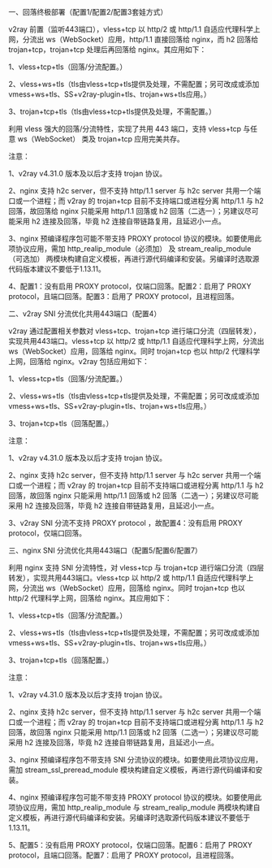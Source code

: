 一、回落终极部署（配置1/配置2/配置3套娃方式）

v2ray 前置（监听443端口），vless+tcp 以 http/2 或 http/1.1 自适应代理科学上网，分流出 ws（WebSocket）应用，http/1.1 直接回落给 nginx，而 h2 回落给 trojan+tcp，trojan+tcp 处理后再回落给 nginx。其应用如下：

1、vless+tcp+tls（回落/分流配置。）

2、vless+ws+tls（tls由vless+tcp+tls提供及处理，不需配置；另可改成或添加vmess+ws+tls、SS+v2ray-plugin+tls、trojan+ws+tls应用。）

3、trojan+tcp+tls（tls由vless+tcp+tls提供及处理，不需配置。）

利用 vless 强大的回落/分流特性，实现了共用 443 端口，支持 vless+tcp 与任意 ws（WebSocket） 类及 trojan+tcp 应用完美共存。

注意：

1、v2ray v4.31.0 版本及以后才支持 trojan 协议。 

2、nginx 支持 h2c server，但不支持 http/1.1 server 与 h2c server 共用一个端口或一个进程；而 v2ray 的 trojan+tcp 目前不支持端口或进程分离 http/1.1 与 h2 回落，故回落给 nginx 只能采用 http/1.1 回落或 h2 回落（二选一）；另建议尽可能采用 h2 连接及回落，毕竟 h2 连接自带链路复用，且延迟小一点。

3、nginx 预编译程序包可能不带支持 PROXY protocol 协议的模块。如要使用此项协议应用，需加 http_realip_module（必须加） 及 stream_realip_module（可选加） 两模块构建自定义模板，再进行源代码编译和安装。另编译时选取源代码版本建议不要低于1.13.11。

4、配置1：没有启用 PROXY protocol，仅端口回落。配置2：启用了 PROXY protocol，且端口回落。配置3：启用了 PROXY protocol，且进程回落。

二、v2ray SNI 分流优化共用443端口（配置4）

v2ray 通过配置相关参数对 vless+tcp、trojan+tcp 进行端口分流（四层转发），实现共用443端口。vless+tcp 以 http/2 或 http/1.1 自适应代理科学上网，分流出 ws（WebSocket）应用，回落给 nginx。同时 trojan+tcp 也以 http/2 代理科学上网，回落给 nginx。v2ray 包括应用如下：

1、vless+tcp+tls（回落/分流配置。）

2、vless+ws+tls（tls由vless+tcp+tls提供及处理，不需配置；另可改成或添加vmess+ws+tls、SS+v2ray-plugin+tls、trojan+ws+tls应用。）

3、trojan+tcp+tls（回落配置。）

注意：

1、v2ray v4.31.0 版本及以后才支持 trojan 协议。 

2、nginx 支持 h2c server，但不支持 http/1.1 server 与 h2c server 共用一个端口或一个进程；而 v2ray 的 trojan+tcp 目前不支持端口或进程分离 http/1.1 与 h2 回落，故回落 nginx 只能采用 http/1.1 回落或 h2 回落（二选一）；另建议尽可能采用 h2 连接及回落，毕竟 h2 连接自带链路复用，且延迟小一点。

3、v2ray SNI 分流不支持 PROXY protocol ，故配置4：没有启用 PROXY protocol，仅端口回落。

三、nginx SNI 分流优化共用443端口（配置5/配置6/配置7）

利用 nginx 支持 SNI 分流特性，对 vless+tcp 与 trojan+tcp 进行端口分流（四层转发），实现共用443端口。vless+tcp 以 http/2 或 http/1.1 自适应代理科学上网，分流出 ws（WebSocket）应用，回落给 nginx。同时 trojan+tcp 也以 http/2 代理科学上网，回落给 nginx。其应用如下：

1、vless+tcp+tls（回落/分流配置。）

2、vless+ws+tls（tls由vless+tcp+tls提供及处理，不需配置；另可改成或添加vmess+ws+tls、SS+v2ray-plugin+tls、trojan+ws+tls应用。）

3、trojan+tcp+tls（回落配置。）

注意：

1、v2ray v4.31.0 版本及以后才支持 trojan 协议。 

2、nginx 支持 h2c server，但不支持 http/1.1 server 与 h2c server 共用一个端口或一个进程；而 v2ray 的 trojan+tcp 目前不支持端口或进程分离 http/1.1 与 h2 回落，故回落 nginx 只能采用 http/1.1 回落或 h2 回落（二选一）；另建议尽可能采用 h2 连接及回落，毕竟 h2 连接自带链路复用，且延迟小一点。

3、nginx 预编译程序包不带支持 SNI 分流协议的模块。如要使用此项协议应用，需加 stream_ssl_preread_module 模块构建自定义模板，再进行源代码编译和安装。

4、nginx 预编译程序包可能不带支持 PROXY protocol 协议的模块。如要使用此项协议应用，需加 http_realip_module 与 stream_realip_module 两模块构建自定义模板，再进行源代码编译和安装。另编译时选取源代码版本建议不要低于1.13.11。

5、配置5：没有启用 PROXY protocol，仅端口回落。配置6：启用了 PROXY protocol，且端口回落。配置7：启用了 PROXY protocol，且进程回落。
